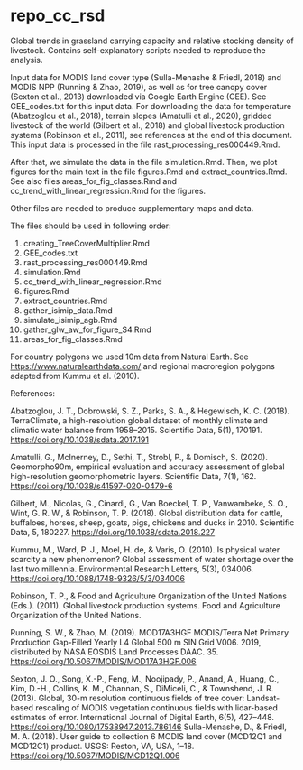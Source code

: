 # repo_cc_rsd
Global trends in grassland carrying capacity and relative stocking density of livestock.
Contains self-explanatory scripts needed to reproduce the analysis. 

Input data for MODIS land cover type (Sulla-Menashe & Friedl, 2018) and MODIS NPP (Running & Zhao, 2019), as well as for tree canopy cover (Sexton et al., 2013) downloaded via Google Earth Engine (GEE). See GEE_codes.txt for this input data. For downloading the data for temperature (Abatzoglou et al., 2018), terrain slopes (Amatulli et al., 2020), gridded livestock of the world (Gilbert et al., 2018) and global livestock production systems (Robinson et al., 2011), see references at the end of this document. This input data is processed in the file rast_processing_res000449.Rmd.

After that, we simulate the data in the file simulation.Rmd. Then, we plot figures for the main text in the file figures.Rmd and extract_countries.Rmd.
See also files areas_for_fig_classes.Rmd and cc_trend_with_linear_regression.Rmd for the figures.

Other files are needed to produce supplementary maps and data.

The files should be used in following order:
1) creating_TreeCoverMultiplier.Rmd
2) GEE_codes.txt
3) rast_processing_res000449.Rmd
4) simulation.Rmd
5) cc_trend_with_linear_regression.Rmd
6) figures.Rmd
7) extract_countries.Rmd
8) gather_isimip_data.Rmd
9) simulate_isimip_agb.Rmd
10) gather_glw_aw_for_figure_S4.Rmd
11) areas_for_fig_classes.Rmd

For country polygons we used 10m data from Natural Earth. See https://www.naturalearthdata.com/
and regional macroregion polygons adapted from Kummu et al. (2010). 

References:

Abatzoglou, J. T., Dobrowski, S. Z., Parks, S. A., & Hegewisch, K. C. (2018). TerraClimate, a high-resolution global dataset of monthly climate and climatic water balance from 1958–2015. Scientific Data, 5(1), 170191. https://doi.org/10.1038/sdata.2017.191

Amatulli, G., McInerney, D., Sethi, T., Strobl, P., & Domisch, S. (2020). Geomorpho90m, empirical evaluation and accuracy assessment of global high-resolution geomorphometric layers. Scientific Data, 7(1), 162. https://doi.org/10.1038/s41597-020-0479-6

Gilbert, M., Nicolas, G., Cinardi, G., Van Boeckel, T. P., Vanwambeke, S. O., Wint, G. R. W., & Robinson, T. P. (2018). Global distribution data for cattle, buffaloes, horses, sheep, goats, pigs, chickens and ducks in 2010. Scientific Data, 5, 180227. https://doi.org/10.1038/sdata.2018.227

Kummu, M., Ward, P. J., Moel, H. de, & Varis, O. (2010). Is physical water scarcity a new phenomenon? Global assessment of water shortage over the last two millennia. Environmental Research Letters, 5(3), 034006. https://doi.org/10.1088/1748-9326/5/3/034006

Robinson, T. P., & Food and Agriculture Organization of the United Nations (Eds.). (2011). Global livestock production systems. Food and Agriculture Organization of the United Nations.

Running, S. W., & Zhao, M. (2019). MOD17A3HGF MODIS/Terra Net Primary Production Gap-Filled Yearly L4 Global 500 m SIN Grid V006. 2019, distributed by NASA EOSDIS Land Processes DAAC. 35. https://doi.org/10.5067/MODIS/MOD17A3HGF.006

Sexton, J. O., Song, X.-P., Feng, M., Noojipady, P., Anand, A., Huang, C., Kim, D.-H., Collins, K. M., Channan, S., DiMiceli, C., & Townshend, J. R. (2013). Global, 30-m resolution continuous fields of tree cover: Landsat-based rescaling of MODIS vegetation continuous fields with lidar-based estimates of error. International Journal of Digital Earth, 6(5), 427–448. https://doi.org/10.1080/17538947.2013.786146
Sulla-Menashe, D., & Friedl, M. A. (2018). User guide to collection 6 MODIS land cover (MCD12Q1 and MCD12C1) product. USGS: Reston, VA, USA, 1–18. https://doi.org/10.5067/MODIS/MCD12Q1.006

